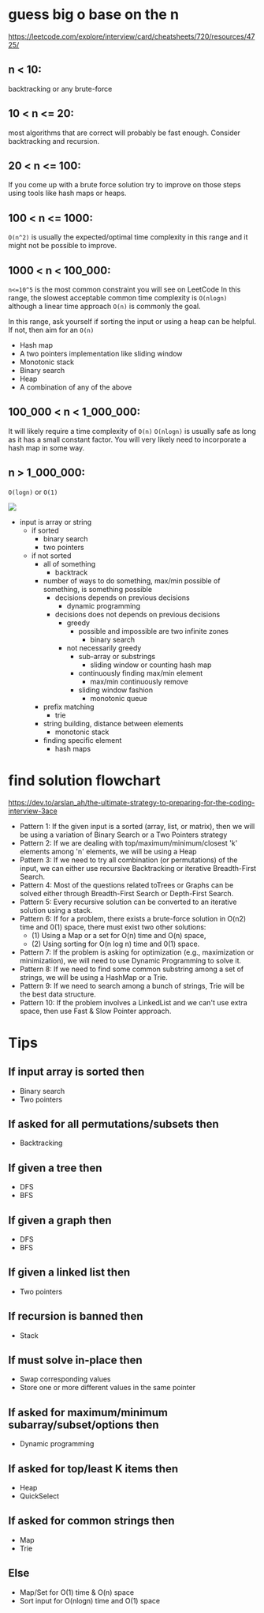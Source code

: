 # guess big o base on the n

https://leetcode.com/explore/interview/card/cheatsheets/720/resources/4725/

## n < 10:

backtracking or any brute-force

## 10 < n <= 20:

most algorithms that are correct will probably be fast enough.
Consider backtracking and recursion.

## 20 < n <= 100:

If you come up with a brute force solution
try to improve on those steps using tools like hash maps or heaps.

## 100 < n <= 1000:

`O(n^2)` is usually the expected/optimal time complexity in this range
and it might not be possible to improve.

## 1000 < n < 100_000:

`n<=10^5` is the most common constraint you will see on LeetCode
In this range, the slowest acceptable common time complexity is `O(nlogn)`
although a linear time approach `O(n)` is commonly the goal.

In this range, ask yourself if sorting the input or using a heap can be helpful.
If not, then aim for an `O(n)`

-   Hash map
-   A two pointers implementation like sliding window
-   Monotonic stack
-   Binary search
-   Heap
-   A combination of any of the above

## 100_000 < n < 1_000_000:

It will likely require a time complexity of `O(n)`
`O(nlogn)` is usually safe as long as it has a small constant factor.
You will very likely need to incorporate a hash map in some way.

## n > 1_000_000:

`O(logn)` or `O(1)`

![](find-solution-flowchart.png)

-   input is array or string
    -   if sorted
        -   binary search
        -   two pointers
    -   if not sorted
        -   all of something
            -   backtrack
        -   number of ways to do something, max/min possible of something, is something possible
            -   decisions depends on previous decisions
                -   dynamic programming
            -   decisions does not depends on previous decisions
                -   greedy
                    -   possible and impossible are two infinite zones
                        -   binary search
                -   not necessarily greedy
                    -   sub-array or substrings
                        -   sliding window or counting hash map
                    -   continuously finding max/min element
                        -   max/min continuously remove
                    -   sliding window fashion
                        -   monotonic queue
        -   prefix matching
            -   trie
        -   string building, distance between elements
            -   monotonic stack
        -   finding specific element
            -   hash maps

# find solution flowchart

https://dev.to/arslan_ah/the-ultimate-strategy-to-preparing-for-the-coding-interview-3ace

-   Pattern 1: If the given input is a sorted (array, list, or matrix), then we will be
    using a variation of Binary Search or a Two Pointers strategy
-   Pattern 2: If we are dealing with top/maximum/minimum/closest 'k'
    elements among 'n' elements, we will be using a Heap
-   Pattern 3: If we need to try all combination (or permutations) of
    the input, we can either use recursive Backtracking or iterative
    Breadth-First Search.
-   Pattern 4: Most of the questions related toTrees or Graphs can be
    solved either through Breadth-First Search or Depth-First Search.
-   Pattern 5: Every recursive solution can be converted to an iterative solution using a stack.
-   Pattern 6: If for a problem, there exists a brute-force solution in O(n2) time and 0(1) space,
    there must exist two other solutions:
    -   (1) Using a Map or a set for O(n) time and O(n) space,
    -   (2) Using sorting for O(n log n) time and 0(1) space.
-   Pattern 7: If the problem is asking for optimization (e.g., maximization or minimization), we
    will need to use Dynamic Programming to solve it.
-   Pattern 8: If we need to find some common substring among a set of strings, we
    will be using a HashMap or a Trie.
-   Pattern 9: If we need to search among a bunch of strings, Trie will be
    the best data structure.
-   Pattern 10: If the problem involves a LinkedList and we
    can't use extra space, then use Fast & Slow Pointer approach.

# Tips

## If input array is sorted then

-   Binary search
-   Two pointers

## If asked for all permutations/subsets then

-   Backtracking

## If given a tree then

-   DFS
-   BFS

## If given a graph then

-   DFS
-   BFS

## If given a linked list then

-   Two pointers

## If recursion is banned then

-   Stack

## If must solve in-place then

-   Swap corresponding values
-   Store one or more different values in the same pointer

## If asked for maximum/minimum subarray/subset/options then

-   Dynamic programming

## If asked for top/least K items then

-   Heap
-   QuickSelect

## If asked for common strings then

-   Map
-   Trie

## Else

-   Map/Set for O(1) time & O(n) space
-   Sort input for O(nlogn) time and O(1) space
